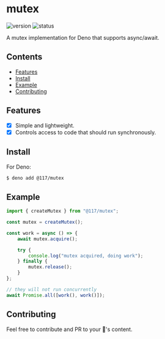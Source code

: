 # mutex

![version](https://img.shields.io/jsr/v/%40117/mutex?style=flat-square&color=%23ff51bc&label=version)
![status](https://img.shields.io/github/actions/workflow/status/117/mutex/deploy.yml?style=flat-square)

A mutex implementation for Deno that supports async/await.

## Contents

- [Features](#features)
- [Install](#install)
- [Example](#example)
- [Contributing](#contributing)

## Features

- [x] Simple and lightweight.
- [x] Controls access to code that should run synchronously.

## Install

For Deno:

```sh
$ deno add @117/mutex
```

## Example

```ts
import { createMutex } from "@117/mutex";

const mutex = createMutex();

const work = async () => {
    await mutex.acquire();

    try {
        console.log("mutex acquired, doing work");
    } finally {
        mutex.release();
    }
};

// they will not run concurrently
await Promise.all([work(), work()]);
```

## Contributing

Feel free to contribute and PR to your 💖's content.
